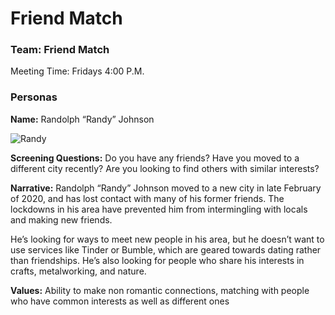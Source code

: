 # Friend Match
### Team: Friend Match

Meeting Time: Fridays 4:00 P.M.

### Personas
**Name:** Randolph “Randy” Johnson

![Randy](randy.png=250x250)

**Screening Questions:**
Do you have any friends?
Have you moved to a different city recently?
Are you looking to find others with similar interests?

**Narrative:**
Randolph “Randy” Johnson moved to a new city in late February of 2020, and has lost contact with many of his former friends. The lockdowns in his area have prevented him from intermingling with locals and making new friends.

He’s looking for ways to meet new people in his area, but he doesn’t want to use services like Tinder or Bumble, which are geared towards dating rather than friendships. He’s also looking for people who share his interests in crafts, metalworking, and nature. 

**Values:**
Ability to make non romantic connections, matching with people who have common interests as well as different ones

